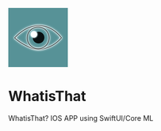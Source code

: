 [<img src="/WhatisThat%3F/Assets.xcassets/AppIcon.appiconset/120.png"/>](120.png)
# WhatisThat
WhatisThat? IOS APP using SwiftUI/Core ML
